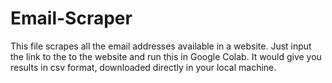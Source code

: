 # Email-Scraper

This file scrapes all the email addresses available in a website. Just input the link to the to the website and run this in Google Colab. It would give you results in csv format, downloaded directly in your local machine.
